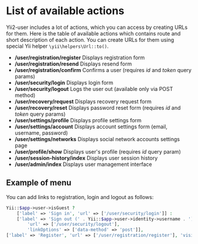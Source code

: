 # List of available actions

Yii2-user includes a lot of actions, which you can access by creating URLs for them. Here is the table of available
actions which contains route and short description of each action. You can create URLs for them using special Yii
helper `\yii\helpers\Url::to()`.

- **/user/registration/register** Displays registration form
- **/user/registration/resend**   Displays resend form
- **/user/registration/confirm**  Confirms a user (requires *id* and *token* query params)
- **/user/security/login**        Displays login form
- **/user/security/logout**       Logs the user out (available only via POST method)
- **/user/recovery/request**      Displays recovery request form
- **/user/recovery/reset**        Displays password reset form (requires *id* and *token* query params)
- **/user/settings/profile**      Displays profile settings form
- **/user/settings/account**      Displays account settings form (email, username, password)
- **/user/settings/networks**     Displays social network accounts settings page
- **/user/profile/show**          Displays user's profile (requires *id* query param)
- **/user/session-history/index** Displays user session history
- **/user/admin/index**           Displays user management interface

## Example of menu

You can add links to registration, login and logout as follows:

```php
Yii::$app->user->isGuest ?
    ['label' => 'Sign in', 'url' => ['/user/security/login']] :
    ['label' => 'Sign out (' . Yii::$app->user->identity->username . ')',
        'url' => ['/user/security/logout'],
        'linkOptions' => ['data-method' => 'post']],
['label' => 'Register', 'url' => ['/user/registration/register'], 'visible' => Yii::$app->user->isGuest]
```